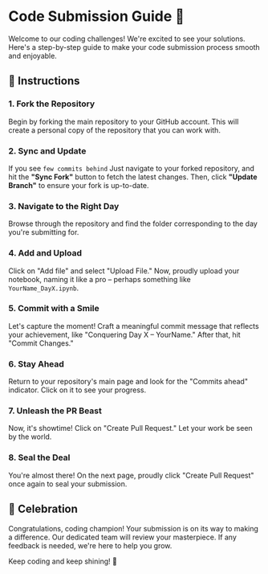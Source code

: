 # Code Submission Guide 🚀

Welcome to our coding challenges! We're excited to see your solutions. Here's a step-by-step guide to make your code submission process smooth and enjoyable.

## 📝 Instructions

### 1. **Fork the Repository**

Begin by forking the main repository to your GitHub account. This will create a personal copy of the repository that you can work with.

### 2. **Sync and Update**

If you see `few commits behind` Just navigate to your forked repository, and hit the **"Sync Fork"** button to fetch the latest changes. Then, click **"Update Branch"** to ensure your fork is up-to-date.

### 3. **Navigate to the Right Day**

Browse through the repository and find the folder corresponding to the day you're submitting for.

### 4. **Add and Upload**

Click on "Add file" and select "Upload File." Now, proudly upload your notebook, naming it like a pro – perhaps something like `YourName_DayX.ipynb`.

### 5. **Commit with a Smile**

Let's capture the moment! Craft a meaningful commit message that reflects your achievement, like "Conquering Day X – YourName." After that, hit "Commit Changes."

### 6. **Stay Ahead**

Return to your repository's main page and look for the "Commits ahead" indicator. Click on it to see your progress.

### 7. **Unleash the PR Beast**

Now, it's showtime! Click on "Create Pull Request." Let your work be seen by the world.

### 8. **Seal the Deal**

You're almost there! On the next page, proudly click "Create Pull Request" once again to seal your submission.

## 🎉 Celebration

Congratulations, coding champion! Your submission is on its way to making a difference. Our dedicated team will review your masterpiece. If any feedback is needed, we're here to help you grow.

Keep coding and keep shining! 🌟

